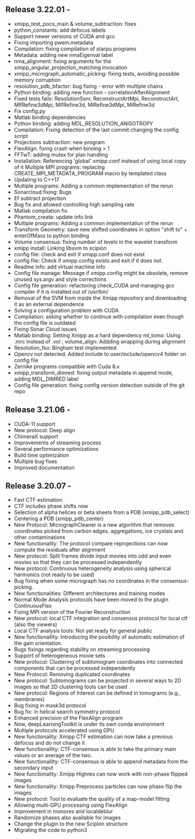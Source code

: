 ## Release 3.22.01 -



- xmipp_test_pocs_main & volume_subtraction: fixes
- python_constants: add defocus labels
- Support newer versions of CUDA and gcc
- Fixing importing pwem.metadata
- Compilation: fixing compilation of starpu programs
- Metadata: adding new nmaEigenval label
- nma_alignment: fixing arguments for the xmipp_angular_projection_matching invocation
- xmipp_micrograph_automatic_picking: fixing tests, avoiding possible memory corruption
- resolution_pdb_bfactor: bug fixing -  error with multiple chains
- Python binding: adding new function -  correlationAfterAlignment
- Fixed tests fails: ResolutionSsnr, ReconstructArtMpi, ReconstructArt, MlfRefine3dMpi, MlfRefine3d, MlRefine3dMpi, MlRefine3d
- Fix config.py
- Matlab binding dependencies
- Python binding: adding MDL_RESOLUTION_ANISOTROPY
- Compilation: Fixing detection of the last commit changing the config script
- Projections subtraction: new program
- FlexAlign: fixing crash when binning > 1
- FFTwT: adding mutex for plan handling
- Installation: Referencing 'global' xmipp.conf instead of using local copy of it
Multiple MPI programs: replacing CREATE_MPI_METADATA_PROGRAM macro by templated class
- Updating to C++17
- Multiple programs: Adding a common implementation of the rerun
- Sonarcloud fixing: Bugs
- Ef subtract projection
- Bug fix and allowed controlling high sampling rate
- Matlab compilation fix
- Phantom_create: update info link
- Multiple programs: Adding a common implementation of the rerun
- Transform Geometry: save new shifted coordinates in option "shift to" + enterOfMass to python binding
- Volume consensus: fixing number of levels in the wavelet transform
- xmipp install: Linking libsvm to scipion
- config file: check and exit if xmipp.conf does not exist
- config file: Check if xmipp.config exists and exit if it does not.
- Readme info: add virtual machine info
- Config file manage: Message if xmipp.config might be obsolete, remove unused sys.argv and style corrections
- Config file generation: refactoring check_CUDA and managing gcc compiler if it is installed out of /usr/bin/
- Removal of the SVM from inside the Xmipp repository and downloading it as an external dependence
- Solving a configuration problem with CUDA
- Compilation: asking whether to continue with compilation even though the config file is outdated
- Fixing Sonar Cloud issues
- Matlab binding: Setting Xmipp as a hard dependency
ml_tomo: Using .mrc instead of .vol ; volume_align: Addding wrapping during alignment
- Resolution_fso: Bingham test implemented
- Opencv not detected. Added include to user/include/opencv4 folder on config file
- Zernike programs compatible with Cuda 8.x
- xmipp_transform_dimred: fixing output metadata in append mode, adding MDL_DIMRED label
- Config file generation: fixing config version detection outside of the git repo



## Release 3.21.06 -

- CUDA-11 support
- New protocol: Deep align
- ChimeraX support
- Improvements of streaming process
- Several performance optimizations
- Build time optimization
- Multiple bug fixes
- Improved documentation


## Release 3.20.07 -

- Fast CTF estimation
- CTF includes phase shifts now
- Selection of alpha helices or beta sheets from a PDB (xmipp_pdb_select)
- Centering a PDB (xmipp_pdb_center)
- New Protocol: MicrographCleaner is a new algorithm that removes coordinates picked from carbon edges, aggregations, ice crystals and other contaminations
- New functionality: The protocol compare reprojections can now compute the residuals after alignment
- New protocol: Split frames divide input movies into odd and even movies so that they can be processed independently
- New protocol: Continuous heterogeneity analysis using spherical harmonics (not ready to be used)
- Bug fixing when some micrograph has no coordinates in the consensus-picking.
- New functionalities: Different architectures and training modes
- Normal Mode Analysis protocols have been moved to the plugin ContinuousFlex
- Fixing MPI version of the Fourier Reconstruction
- New protocol: local CTF integration and consensus protocol for local ctf (also the viewers)
- Local CTF analysis tools: Not yet ready for general public
- New functionallity: Introducing the posibility of automatic estimation of the gain orientation.
- Bugs fixings regarding stability on streaming processing
- Support of heterogeneous movie sets
- New protocol: Clustering of subtomogram coordinates into connected components that can be processed independently
- New Protocol: Removing duplicated coordinates
- New protocol: Subtomograms can be projected in several ways to 2D images so that 2D clustering tools can be used
- New protocol: Regions of Interest can be defined in tomograms (e.g., membranes)
- Bug fixing in mask3d protocol
- Bug fix: in helical search symmetry protocol
- Enhanced precision of the FlexAlign program
- Now, deepLearningToolkit is under its own conda environment
- Multiple protocols accelerated using GPU
- New functionality: Xmipp CTF estimation can now take a previous defocus and do not change it
- New functionallity: CTF-consensus is able to take the primary main values or an average of the two.
- New functionallity: CTF-consensus is able to append metadata from the secondary input
- New functionality: Xmipp Highres can now work with non-phase flipped images
- New functionality: Xmipp Preprocess particles can now phase flip the images
- New protocol: Tool to evaluate the quality of a map-model fitting
- Allowing multi-GPU processing using FlexAlign
- Improvement in monores and localdeblur
- Randomize phases also available for images
- Change the plugin to the new Scipion structure
- Migrating the code to python3
